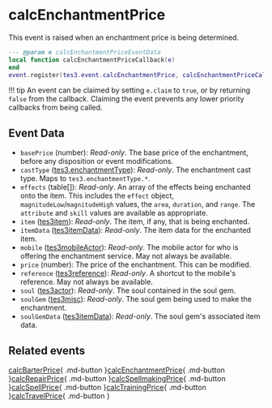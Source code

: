 # calcEnchantmentPrice
<div class="search_terms" style="display: none">calcenchantmentprice</div>

<!---
	This file is autogenerated. Do not edit this file manually. Your changes will be ignored.
	More information: https://github.com/MWSE/MWSE/tree/master/docs
-->

This event is raised when an enchantment price is being determined.

```lua
--- @param e calcEnchantmentPriceEventData
local function calcEnchantmentPriceCallback(e)
end
event.register(tes3.event.calcEnchantmentPrice, calcEnchantmentPriceCallback)
```

!!! tip
	An event can be claimed by setting `e.claim` to `true`, or by returning `false` from the callback. Claiming the event prevents any lower priority callbacks from being called.

## Event Data

* `basePrice` (number): *Read-only*. The base price of the enchantment, before any disposition or event modifications.
* `castType` ([tes3.enchantmentType](../references/enchantment-types.md)): *Read-only*. The enchantment cast type. Maps to `tes3.enchantmentType.*`.
* `effects` (table[]): *Read-only*. An array of the effects being enchanted onto the item. This includes the `effect` object, `magnitudeLow`/`magnitudeHigh` values, the `area`, `duration`, and `range`. The `attribute` and `skill` values are available as appropriate.
* `item` ([tes3item](../types/tes3item.md)): *Read-only*. The item, if any, that is being enchanted.
* `itemData` ([tes3itemData](../types/tes3itemData.md)): *Read-only*. The item data for the enchanted item.
* `mobile` ([tes3mobileActor](../types/tes3mobileActor.md)): *Read-only*. The mobile actor for who is offering the enchantment service. May not always be available.
* `price` (number): The price of the enchantment. This can be modified.
* `reference` ([tes3reference](../types/tes3reference.md)): *Read-only*. A shortcut to the mobile's reference. May not always be available.
* `soul` ([tes3actor](../types/tes3actor.md)): *Read-only*. The soul contained in the soul gem.
* `soulGem` ([tes3misc](../types/tes3misc.md)): *Read-only*. The soul gem being used to make the enchantment.
* `soulGemData` ([tes3itemData](../types/tes3itemData.md)): *Read-only*. The soul gem's associated item data.


## Related events

[calcBarterPrice](./calcBarterPrice.md){ .md-button }[calcEnchantmentPrice](./calcEnchantmentPrice.md){ .md-button }[calcRepairPrice](./calcRepairPrice.md){ .md-button }[calcSpellmakingPrice](./calcSpellmakingPrice.md){ .md-button }[calcSpellPrice](./calcSpellPrice.md){ .md-button }[calcTrainingPrice](./calcTrainingPrice.md){ .md-button }[calcTravelPrice](./calcTravelPrice.md){ .md-button }


